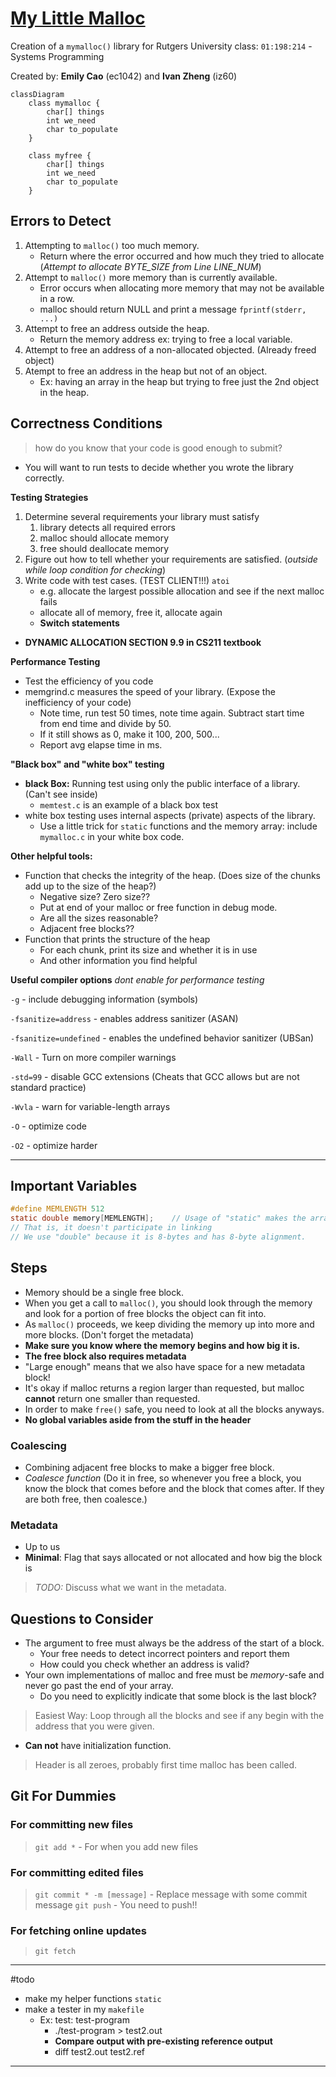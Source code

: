 # [My Little Malloc](sys-prog.md)

Creation of a `mymalloc()` library for Rutgers University class: `01:198:214` - Systems Programming

Created by: **Emily Cao** (ec1042) and **Ivan Zheng** (iz60)

```mermaid
classDiagram
    class mymalloc {
        char[] things
        int we_need
        char to_populate
    }

	class myfree {
		char[] things
		int we_need
		char to_populate
	}
```

## Errors to Detect

1. Attempting to `malloc()` too much memory.
	- Return where the error occurred and how much they tried to allocate (_Attempt to allocate BYTE_SIZE from Line LINE_NUM_)
2. Attempt to `malloc()` more memory than is currently available.
	- Error occurs when allocating more memory that may not be available in a row.
	- malloc should return NULL and print a message `fprintf(stderr, ...)`
1. Attempt to free an address outside the heap.
	- Return the memory address ex: trying to free a local variable.
2. Attempt to free an address of a non-allocated objected. (Already freed object)
3. Atempt to free an address in the heap but not of an object.
	- Ex: having an array in the heap but trying to free just the 2nd object in the heap.

## Correctness Conditions

> how do you know that your code is good enough to submit?


- You will want to run tests to decide whether you wrote the library correctly.

**Testing Strategies**

1. Determine several requirements your library must satisfy
	1. library detects all required errors
	2. malloc should allocate memory
	3. free should deallocate memory
2. Figure out how to tell whether your requirements are satisfied. (*outside while loop condition for checking*)
3. Write code with test cases. (TEST CLIENT!!!) `atoi`
	- e.g. allocate the largest possible allocation and see if the next malloc fails
	- allocate all of memory, free it, allocate again
	- **Switch statements**
- **DYNAMIC ALLOCATION SECTION 9.9 in CS211 textbook**

**Performance Testing**

- Test the efficiency of you code
- memgrind.c measures the speed of your library. (Expose the inefficiency of your code)
	- Note time, run test 50 times, note time again. Subtract start time from end time and divide by 50.
	- If it still shows as 0, make it 100, 200, 500...
	- Report avg elapse time in ms.

**"Black box" and "white box" testing**

- **black Box:** Running test using only the public interface of a library. (Can't see inside)
	- `memtest.c` is an example of a black box test
- white box testing uses internal aspects (private) aspects of the library.
	- Use a little trick for `static` functions and the memory array: include `mymalloc.c` in your white box code.

**Other helpful tools:**

- Function that checks the integrity of the heap. (Does size of the chunks add up to the size of the heap?)
	- Negative size? Zero size??
	- Put at end of your malloc or free function in debug mode.
	- Are all the sizes reasonable?
	- Adjacent free blocks??
- Function that prints the structure of the heap
	- For each chunk, print its size and whether it is in use
	- And other information you find helpful

**Useful compiler options** *dont enable for performance testing*

`-g` - include debugging information (symbols)

`-fsanitize=address` - enables address sanitizer (ASAN) 

`-fsanitize=undefined` - enables the undefined behavior sanitizer (UBSan)

`-Wall` - Turn on more compiler warnings

`-std=99` - disable GCC extensions (Cheats that GCC allows but are not standard practice)

`-Wvla` - warn for variable-length arrays

`-O` - optimize code

`-O2` - optimize harder

---

## Important Variables

```C
#define MEMLENGTH 512
static double memory[MEMLENGTH];	// Usage of "static" makes the array private to this file.
// That is, it doesn't participate in linking
// We use "double" because it is 8-bytes and has 8-byte alignment.
```

## Steps

- Memory should be a single free block.
- When you get a call to `malloc()`, you should look through the memory and look for a portion of free blocks the object can fit into.
- As `malloc()` proceeds, we keep dividing the memory up into more and more blocks. (Don't forget the metadata)
- **Make sure you know where the memory begins and how big it is.**
- **The free block also requires metadata**
- "Large enough" means that we also have space for a new metadata block!
- It's okay if malloc returns a region larger than requested, but malloc **cannot** return one smaller than requested.
- In order to make `free()` safe, you need to look at all the blocks anyways.
- **No global variables aside from the stuff in the header**

### Coalescing
- Combining adjacent free blocks to make a bigger free block.
- *Coalesce function* (Do it in free, so whenever you free a block, you know the block that comes before and the block that comes after. If they are both free, then coalesce.)

### Metadata
- Up to us
- **Minimal**: Flag that says allocated or not allocated and how big the block is

> *TODO:* Discuss what we want in the metadata.

## Questions to Consider

- The argument to free must always be the address of the start of a block.
	- Your free needs to detect incorrect pointers and report them
	- How could you check whether an address is valid?
- Your own implementations of malloc and free must be *memory*-safe and never go past the end of your array.
	- Do you need to explicitly indicate that some block is the last block?

> Easiest Way: Loop through all the blocks and see if any begin with the address that you were given.

- **Can not** have initialization function.

> Header is all zeroes, probably first time malloc has been called.

## Git For Dummies

### For committing new files

> `git add *` - For when you add new files

### For committing edited files

> `git commit * -m [message]` - Replace message with some commit message
> `git push` - You need to push!!

### For fetching online updates

> `git fetch`

---

#todo

- make my helper functions `static`
- make a tester in my `makefile`
	- Ex: test: test-program
		- ./test-program > test2.out
		- **Compare output with pre-existing reference output**
		- diff test2.out test2.ref

---